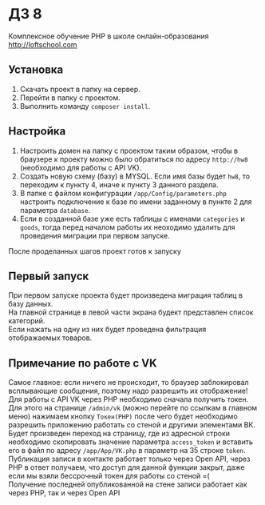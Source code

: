 # ДЗ 8
Комплексное обучение PHP в школе онлайн-образования http://loftschool.com
## Установка
1. Скачать проект в папку на сервер.
2. Перейти в папку с проектом.
3. Выполнить команду `composer install`.
## Настройка
1. Настроить домен на папку с проектом таким образом, чтобы в браузере к проекту можно было обратиться по адресу `http://hw8` (необходимо для работы с API VK).
2. Создать новую схему (базу) в MYSQL. Если имя базы будет `hw8`, то переходим к пункту 4, иначе к пункту 3 данного раздела.
3. В папке с файлом конфигурации `/app/Config/parameters.php` настроить подключение к базе по имени заданному в пункте 2 для параметра `database`.
4. Если в созданной базе уже есть таблицы с именами `categories` и `goods`, тогда перед началом работы их неоходимо удалить для проведения миграции при первом запуске.

После проделанных шагов проект готов к запуску

## Первый запуск
При первом запуске проекта будет произведена миграция таблиц в базу данных.  
На главной странице в левой части экрана будект представлен список категорий.  
Если нажать на одну из них будет проведена фильтрация отображаемых товаров.

## Примечание по работе с VK
Самое главное: если ничего не происходит, то браузер заблокировал всплывающие сообщения,
поэтому надо разрешить их отображение!
Для работы с API VK через PHP необходимо сначала получить токен.   
Для этого на странице `/admin/vk` (можно перейте по ссылкам в главном меню)
нажимаем кнопку `Токен(PHP)` после чего будет необходимо разрешить приложению
работать со стеной и другими элементами ВК.  
Будет произведен переход на страницу, где из адресной строки 
необходимо скопировать значение параметра `access_token` и 
вставить его в файл по адресу `/app/App/VK.php` в параметр на 35 строке 
`token`.  
Публикация записи в контакте работает только через Open API, через PHP в 
ответ получаем, что доступ для данной функции закрыт, даже если мы взяли бессрочный
токен для работы со стеной =(  
Получение последней опубликованной на стене записи работает как через PHP, так 
и через Open API